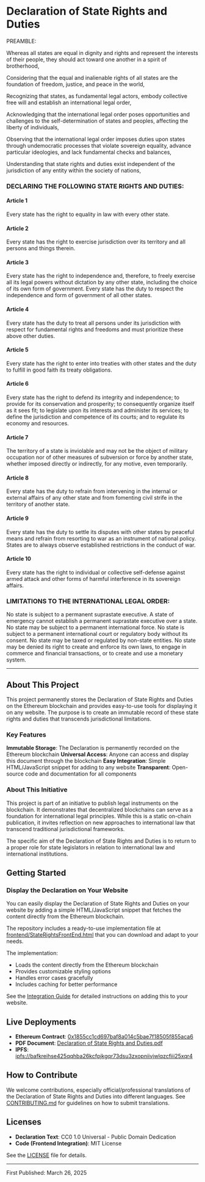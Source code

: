 # Declaration of State Rights and Duties

PREAMBLE:

Whereas all states are equal in dignity and rights and represent the interests of their people, they should act toward one another in a spirit of brotherhood,

Considering that the equal and inalienable rights of all states are the foundation of freedom, justice, and peace in the world,

Recognizing that states, as fundamental legal actors, embody collective free will and establish an international legal order,

Acknowledging that the international legal order poses opportunities and challenges to the self-determination of states and peoples, affecting the liberty of individuals,

Observing that the international legal order imposes duties upon states through undemocratic processes that violate sovereign equality, advance particular ideologies, and lack fundamental checks and balances,

Understanding that state rights and duties exist independent of the jurisdiction of any entity within the society of nations,


### DECLARING THE FOLLOWING STATE RIGHTS AND DUTIES:

#### Article 1
Every state has the right to equality in law with every other state.

#### Article 2
Every state has the right to exercise jurisdiction over its territory and all persons and things therein.

#### Article 3
Every state has the right to independence and, therefore, to freely exercise all its legal powers without dictation by any other state, including the choice of its own form of government. Every state has the duty to respect the independence and form of government of all other states.

#### Article 4
Every state has the duty to treat all persons under its jurisdiction with respect for fundamental rights and freedoms and must prioritize these above other duties.

#### Article 5
Every state has the right to enter into treaties with other states and the duty to fulfill in good faith its treaty obligations.

#### Article 6
Every state has the right to defend its integrity and independence; to provide for its conservation and prosperity; to consequently organize itself as it sees fit; to legislate upon its interests and administer its services; to define the jurisdiction and competence of its courts; and to regulate its economy and resources.

#### Article 7
The territory of a state is inviolable and may not be the object of military occupation nor of other measures of subversion or force by another state, whether imposed directly or indirectly, for any motive, even temporarily.

#### Article 8
Every state has the duty to refrain from intervening in the internal or external affairs of any other state and from fomenting civil strife in the territory of another state.

#### Article 9
Every state has the duty to settle its disputes with other states by peaceful means and refrain from resorting to war as an instrument of national policy. States are to always observe established restrictions in the conduct of war.

#### Article 10
Every state has the right to individual or collective self-defense against armed attack and other forms of harmful interference in its sovereign affairs.


### LIMITATIONS TO THE INTERNATIONAL LEGAL ORDER:

No state is subject to a permanent suprastate executive. A state of emergency cannot establish a permanent suprastate executive over a state. No state may be subject to a permanent international force. No state is subject to a permanent international court or regulatory body without its consent. No state may be taxed or regulated by non-state entities. No state may be denied its right to create and enforce its own laws, to engage in commerce and financial transactions, or to create and use a monetary system.

---

## About This Project

This project permanently stores the Declaration of State Rights and Duties on the Ethereum blockchain and provides easy-to-use tools for displaying it on any website. The purpose is to create an immutable record of these state rights and duties that transcends jurisdictional limitations.

### Key Features

**Immutable Storage**: The Declaration is permanently recorded on the Ethereum blockchain
**Universal Access**: Anyone can access and display this document through the blockchain
**Easy Integration**: Simple HTML/JavaScript snippet for adding to any website
**Transparent**: Open-source code and documentation for all components

### About This Initiative

This project is part of an initiative to publish legal instruments on the blockchain. It demonstrates that decentralized blockchains can serve as a foundation for international legal principles. While this is a static on-chain publication, it invites reflection on new approaches to international law that transcend traditional jurisdictional frameworks.

The specific aim of the Declaration of State Rights and Duties is to return to a proper role for state legislators in relation to international law and international institutions.

## Getting Started

### Display the Declaration on Your Website

You can easily display the Declaration of State Rights and Duties on your website by adding a simple HTML/JavaScript snippet that fetches the content directly from the Ethereum blockchain.

The repository includes a ready-to-use implementation file at [frontend/StateRightsFrontEnd.html](frontend/StateRightsFrontEnd.html) that you can download and adapt to your needs.

The implementation:
- Loads the content directly from the Ethereum blockchain
- Provides customizable styling options
- Handles error cases gracefully
- Includes caching for better performance

See the [Integration Guide](./docs/INTEGRATION.md) for detailed instructions on adding this to your website.

## Live Deployments

- **Ethereum Contract**: [0x1855cc1cd697baf8a014c5bae7f18505f855aca6](https://etherscan.io/tx/0x7efc964bf802e118c9ca36d477d4ca27ac6b503ef2922be9e2e8e390df06a894)
- **PDF Document**: [Declaration of State Rights and Duties.pdf](./assets/Declaration-of-State-Rights-and-Duties.pdf)
- **IPFS**: [ipfs://bafkreihse425qqhba26kcfpjkgqr73dsu3zxopniivjwlqzcfiii25xqr4](https://gateway.pinata.cloud/ipfs/bafkreihse425qqhba26kcfpjkgqr73dsu3zxopniivjwlqzcfiii25xqr4)

## How to Contribute

We welcome contributions, especially official/professional translations of the Declaration of State Rights and Duties into different languages. See [CONTRIBUTING.md](CONTRIBUTING.md) for guidelines on how to submit translations.

## Licenses

- **Declaration Text**: CC0 1.0 Universal - Public Domain Dedication
- **Code (Frontend Integration)**: MIT License

See the [LICENSE](LICENSE.md) file for details.

---

First Published: March 26, 2025
